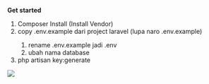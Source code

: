 <b>Get started</b>
<ol>
    <li>Composer Install (Install Vendor)</li>
    <li>copy .env.example dari project laravel (lupa naro .env.example)</li>
    <ol>
        <li>rename .env.example jadi .env </li>
        <li>ubah nama database</li>
    </ol>
    <li>php artisan key:generate
</ol>

<img src="https://media.giphy.com/media/DUmrG73RygBhe/giphy.gif" style="float:left"/>

